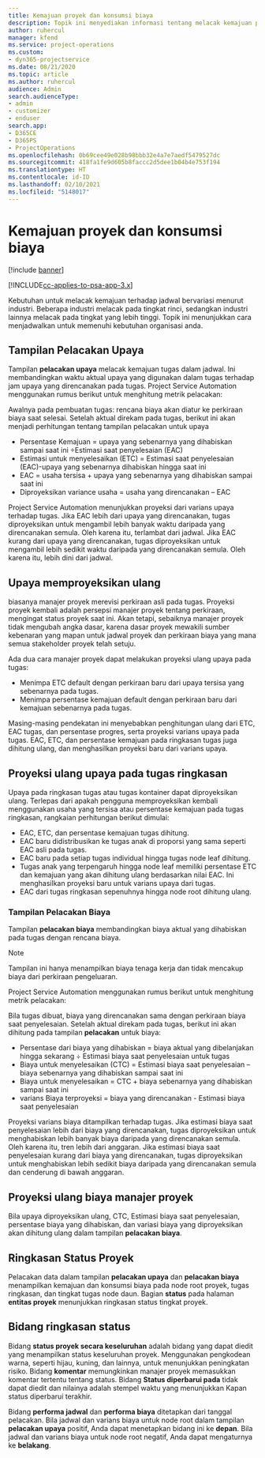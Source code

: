```yaml
---
title: Kemajuan proyek dan konsumsi biaya
description: Topik ini menyediakan informasi tentang melacak kemajuan proyek dan konsumsi biaya.
author: ruhercul
manager: kfend
ms.service: project-operations
ms.custom:
- dyn365-projectservice
ms.date: 08/21/2020
ms.topic: article
ms.author: ruhercul
audience: Admin
search.audienceType:
- admin
- customizer
- enduser
search.app:
- D365CE
- D365PS
- ProjectOperations
ms.openlocfilehash: 0b69cee49e028b98bbb32e4a7e7aedf5479527dc
ms.sourcegitcommit: 418fa1fe9d605b8faccc2d5dee1b04b4e753f194
ms.translationtype: HT
ms.contentlocale: id-ID
ms.lasthandoff: 02/10/2021
ms.locfileid: "5148017"
---
```

# <a name="project-progress-and-cost-consumption"></a>Kemajuan proyek dan konsumsi biaya

[!include [banner](../includes/psa-now-project-operations.md)]

[!INCLUDE[cc-applies-to-psa-app-3.x](../includes/cc-applies-to-psa-app-3x.md)]

Kebutuhan untuk melacak kemajuan terhadap jadwal bervariasi menurut industri. Beberapa industri melacak pada tingkat rinci, sedangkan industri lainnya melacak pada tingkat yang lebih tinggi. Topik ini menunjukkan cara menjadwalkan untuk memenuhi kebutuhan organisasi anda.

## <a name="effort-tracking-view"></a>Tampilan Pelacakan Upaya

Tampilan **pelacakan upaya** melacak kemajuan tugas dalam jadwal. Ini membandingkan waktu aktual upaya yang digunakan dalam tugas terhadap jam upaya yang direncanakan pada tugas. Project Service Automation menggunakan rumus berikut untuk menghitung metrik pelacakan:

Awalnya pada pembuatan tugas: rencana biaya akan diatur ke perkiraan biaya saat selesai. Setelah aktual direkam pada tugas, berikut ini akan menjadi perhitungan tentang tampilan pelacakan untuk upaya

- Persentase Kemajuan = upaya yang sebenarnya yang dihabiskan sampai saat ini ÷Estimasi saat penyelesaian (EAC) 
- Estimasi untuk menyelesaikan (ETC) = Estimasi saat penyelesaian (EAC)-upaya yang sebenarnya dihabiskan hingga saat ini 
- EAC = usaha tersisa + upaya yang sebenarnya yang dihabiskan sampai saat ini 
- Diproyeksikan variance usaha = usaha yang direncanakan – EAC

Project Service Automation menunjukkan proyeksi dari varians upaya terhadap tugas. Jika EAC lebih dari upaya yang direncanakan, tugas diproyeksikan untuk mengambil lebih banyak waktu daripada yang direncanakan semula. Oleh karena itu, terlambat dari jadwal. Jika EAC kurang dari upaya yang direncanakan, tugas diproyeksikan untuk mengambil lebih sedikit waktu daripada yang direncanakan semula. Oleh karena itu, lebih dini dari jadwal.

## <a name="reprojecting-effort"></a>Upaya memproyeksikan ulang

biasanya manajer proyek merevisi perkiraan asli pada tugas. Proyeksi proyek kembali adalah persepsi manajer proyek tentang perkiraan, mengingat status proyek saat ini. Akan tetapi, sebaiknya manajer proyek tidak mengubah angka dasar, karena dasar proyek mewakili sumber kebenaran yang mapan untuk jadwal proyek dan perkiraan biaya yang mana semua stakeholder proyek telah setuju.

Ada dua cara manajer proyek dapat melakukan proyeksi ulang upaya pada tugas:

- Menimpa ETC default dengan perkiraan baru dari upaya tersisa yang sebenarnya pada tugas. 
- Menimpa persentase kemajuan default dengan perkiraan baru dari kemajuan sebenarnya pada tugas.

Masing-masing pendekatan ini menyebabkan penghitungan ulang dari ETC, EAC tugas, dan persentase progres, serta proyeksi varians upaya pada tugas. EAC, ETC, dan persentase kemajuan pada ringkasan tugas juga dihitung ulang, dan menghasilkan proyeksi baru dari varians upaya.

## <a name="reprojection-of-effort-on-summary-tasks"></a>Proyeksi ulang upaya pada tugas ringkasan

Upaya pada ringkasan tugas atau tugas kontainer dapat diproyeksikan ulang. Terlepas dari apakah pengguna memproyeksikan kembali menggunakan usaha yang tersisa atau persentase kemajuan pada tugas ringkasan, rangkaian perhitungan berikut dimulai:

- EAC, ETC, dan persentase kemajuan tugas dihitung.
- EAC baru didistribusikan ke tugas anak di proporsi yang sama seperti EAC asli pada tugas.
- EAC baru pada setiap tugas individual hingga tugas node leaf dihitung. 
- Tugas anak yang terpengaruh hingga node leaf memiliki persentase ETC dan kemajuan yang akan dihitung ulang berdasarkan nilai EAC. Ini menghasilkan proyeksi baru untuk varians upaya dari tugas. 
- EAC dari tugas ringkasan sepenuhnya hingga node root dihitung ulang.

### <a name="cost-tracking-view"></a>Tampilan Pelacakan Biaya 

Tampilan **pelacakan biaya** membandingkan biaya aktual yang dihabiskan pada tugas dengan rencana biaya. 

> [!NOTE]
> Tampilan ini hanya menampilkan biaya tenaga kerja dan tidak mencakup biaya dari perkiraan pengeluaran. 

Project Service Automation menggunakan rumus berikut untuk menghitung metrik pelacakan:

Bila tugas dibuat, biaya yang direncanakan sama dengan perkiraan biaya saat penyelesaian. Setelah aktual direkam pada tugas, berikut ini akan dihitung pada tampilan **pelacakan** untuk biaya:

 - Persentase dari biaya yang dihabiskan = biaya aktual yang dibelanjakan hingga sekarang ÷ Estimasi biaya saat penyelesaian untuk tugas
 - Biaya untuk menyelesaikan (CTC) = Estimasi biaya saat penyelesaian – biaya sebenarnya yang dihabiskan sampai saat ini
 - Biaya untuk menyelesaikan = CTC + biaya sebenarnya yang dihabiskan sampai saat ini
 - varians Biaya terproyeksi = biaya yang direncanakan - Estimasi biaya saat penyelesaian

Proyeksi varians biaya ditampilkan terhadap tugas. Jika estimasi biaya saat penyelesaian lebih dari biaya yang direncanakan, tugas diproyeksikan untuk menghabiskan lebih banyak biaya daripada yang direncanakan semula. Oleh karena itu, tren lebih dari anggaran. Jika estimasi biaya saat penyelesaian kurang dari biaya yang direncanakan, tugas diproyeksikan untuk menghabiskan lebih sedikit biaya daripada yang direncanakan semula dan cenderung di bawah anggaran.

## <a name="project-managers-reprojection-of-cost"></a>Proyeksi ulang biaya manajer proyek

Bila upaya diproyeksikan ulang, CTC, Estimasi biaya saat penyelesaian, persentase biaya yang dihabiskan, dan variasi biaya yang diproyeksikan akan dihitung ulang dalam tampilan **pelacakan biaya**.

## <a name="project-status-summary"></a>Ringkasan Status Proyek

Pelacakan data dalam tampilan **pelacakan upaya** dan **pelacakan biaya** menampilkan kemajuan dan konsumsi biaya pada node root proyek, tugas ringkasan, dan tingkat tugas node daun. Bagian **status** pada halaman **entitas proyek** menunjukkan ringkasan status tingkat proyek.

## <a name="status-summary-fields"></a>Bidang ringkasan status

Bidang **status proyek secara keseluruhan** adalah bidang yang dapat diedit yang menampilkan status keseluruhan proyek. Menggunakan pengkodean warna, seperti hijau, kuning, dan lainnya, untuk menunjukkan peningkatan risiko. Bidang **komentar** memungkinkan manajer proyek memasukkan komentar tertentu tentang status. Bidang **Status diperbarui pada** tidak dapat diedit dan nilainya adalah stempel waktu yang menunjukkan Kapan status diperbarui terakhir.

Bidang **performa jadwal** dan **performa biaya** ditetapkan dari tanggal pelacakan. Bila jadwal dan varians biaya untuk node root dalam tampilan **pelacakan upaya** positif, Anda dapat menetapkan bidang ini ke **depan**. Bila jadwal dan varians biaya untuk node root negatif, Anda dapat mengaturnya ke **belakang**.

